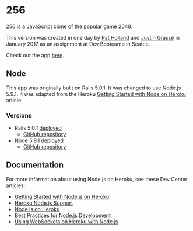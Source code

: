 # 256

256 is a JavaScript clone of the popular game [2048](https://gabrielecirulli.github.io/2048/).

This version was created in one day by [Pat Holland](https://github.com/pholls) and [Justin Grassé](https://github.com/justGrasse) in January 2017 as an assignment at Dev Bootcamp in Seattle.

Check out the app [here](http://game256.herokuapp.com).

## Node

This app was originally built on Rails 5.0.1. It was changed to use Node.js 5.9.1. It was adapted from the Heroku [Getting Started with Node on Heroku](https://devcenter.heroku.com/articles/getting-started-with-nodejs) article.

### Versions

* Rails 5.0.1 [deployed](https://game256.herokuapp.com/)
    * [GitHub repository](https://github.com/pholls/game256/tree/master)
* Node 5.9.1 [deployed](https://game-256-node.herokuapp.com/)
    * [GitHub repository](https://github.com/pholls/game256/tree/nodify-game)

## Documentation

For more information about using Node.js on Heroku, see these Dev Center articles:

- [Getting Started with Node.js on Heroku](https://devcenter.heroku.com/articles/getting-started-with-nodejs)
- [Heroku Node.js Support](https://devcenter.heroku.com/articles/nodejs-support)
- [Node.js on Heroku](https://devcenter.heroku.com/categories/nodejs)
- [Best Practices for Node.js Development](https://devcenter.heroku.com/articles/node-best-practices)
- [Using WebSockets on Heroku with Node.js](https://devcenter.heroku.com/articles/node-websockets)
